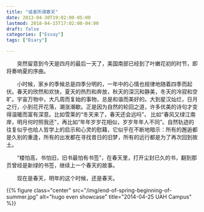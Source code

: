 ```yaml
---
title: "或者所谓春天"
date: 2013-04-30T19:02:00-05:00
lastmod: 2018-04-15T17:02:00-04:00
draft: false
categories: ["Essay"]
tags: ["Diary"]

---
```


&emsp;&emsp;突然留意到今天是四月的最后一天了，美国南部已经到了叶嫩花初的时节，即将奏响夏的序曲。

&emsp;&emsp;小时候，家乡的季候总是四季分明的，一年中的心情也规律地随着四季而起伏。春天的欣然和欢快，夏天的热烈和奔放，秋天的深沉和静美，冬天的冷寂和空旷。宇宙万物中，大凡周而复始的事物，总是和谐而美好的。大到星汉灿烂，日月之行，小到花开花落，潮涨潮歇。正是因为自然的轮回之道，许多优美的诗句才变得温暖而富有深意。比如雪莱的“冬天来了，春天还会远吗”， 比如“春风又绿江南岸，明月何时照我还”，再比如“年年岁岁花相似，岁岁年年人不同”。自然轨迹的往复似乎也给人哲学上的启示和心灵的慰藉，它似乎在不断地暗示：所有的邂逅都是久别的重逢，所有的出发都在寻找昔日的旧梦，所有的远行都是为了再次回到故土。

&emsp;&emsp;“楼怕高，书怕旧，旧书最怕有书签”，在春天里，打开尘封已久的书，翻到那页曾经是新绿的书签，继续上一个春天的故事。

&emsp;&emsp;现在是春天，明年的这个时候，还是春天。 

{{% figure class="center" src="/img/end-of-spring-beginning-of-summer.jpg" alt="hugo even showcase" title="2014-04-25 UAH Campus" %}}

